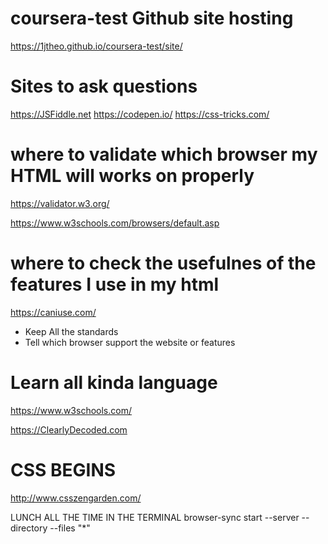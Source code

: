 # coursera-test Github site hosting
https://1jtheo.github.io/coursera-test/site/

# Sites to ask questions
https://JSFiddle.net
https://codepen.io/
https://css-tricks.com/

# where to validate which browser my HTML will works on properly
https://validator.w3.org/

https://www.w3schools.com/browsers/default.asp

# where to check the usefulnes of the features I use in my html
https://caniuse.com/
- Keep All the standards
- Tell which browser support the website or features

# Learn all kinda language
https://www.w3schools.com/

https://ClearlyDecoded.com 



# CSS BEGINS

http://www.csszengarden.com/

LUNCH ALL THE TIME IN THE TERMINAL
browser-sync start --server --directory --files "*"